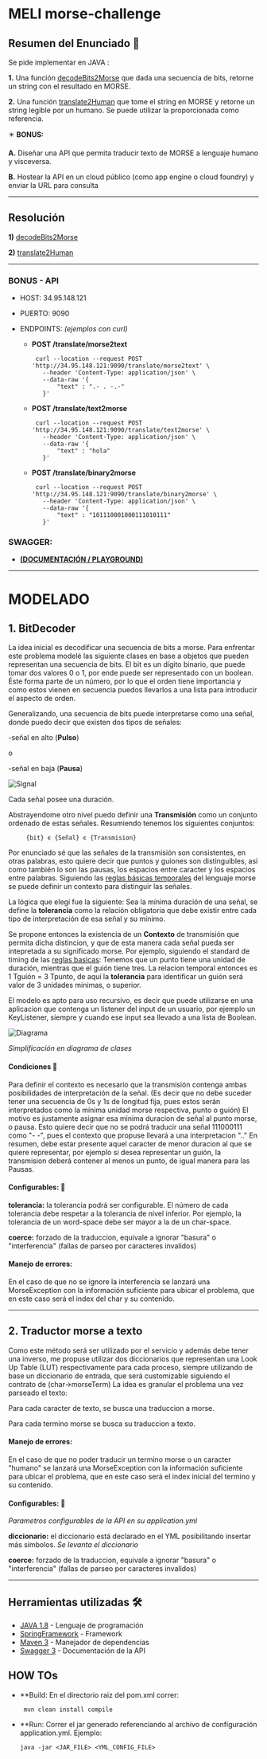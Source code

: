 # MELI morse-challenge


## Resumen del Enunciado 📝

Se pide implementar en JAVA :

**1.** Una función [decodeBits2Morse](https://github.com/fede-alt/morse-challenge/blob/master/src/main/java/com/meli/morse/utils/MorseBitReader.java#L30) que dada una secuencia de bits, retorne un string con el resultado en MORSE.

**2.** Una función [translate2Human](https://github.com/fede-alt/morse-challenge/blob/master/src/main/java/com/meli/morse/utils/Translator.java#L36) que tome el string en MORSE y retorne un string legible por un humano. Se puede utilizar la proporcionada como referencia.

✴️ **BONUS:**

**A.** Diseñar una API que permita traducir texto de MORSE a lenguaje humano y
visceversa.

**B.** Hostear la API en un cloud público (como app engine o cloud foundry) y enviar la
URL para consulta

-------------------------------------------------------------------------------
## Resolución

**1)** [decodeBits2Morse](https://github.com/fede-alt/morse-challenge/blob/master/src/main/java/com/meli/morse/utils/MorseBitReader.java#L30)

**2)** [translate2Human](https://github.com/fede-alt/morse-challenge/blob/master/src/main/java/com/meli/morse/utils/Translator.java#L36)

-------------------------------------------------------------------------------

 ### BONUS - API
 
   - HOST: 34.95.148.121
   
   - PUERTO: 9090
   
   - ENDPOINTS:   _(ejemplos con curl)_
   
     - **POST /translate/morse2text**

            curl --location --request POST 'http://34.95.148.121:9090/translate/morse2text' \
              --header 'Content-Type: application/json' \
              --data-raw '{
                  "text" : ".- . -.-"
              }'


     - **POST /translate/text2morse**

            curl --location --request POST 'http://34.95.148.121:9090/translate/text2morse' \
              --header 'Content-Type: application/json' \
              --data-raw '{
                  "text" : "hola"
              }'


     - **POST /translate/binary2morse**

            curl --location --request POST 'http://34.95.148.121:9090/translate/binary2morse' \
              --header 'Content-Type: application/json' \
              --data-raw '{
                  "text" : "101110001000111010111"
              }'
      
      
   
  ### SWAGGER:  
  
  - **[(DOCUMENTACIÓN / PLAYGROUND)](http://34.95.148.121:9090/translate/swagger-ui/)**


-------------------------------------------------------------------------------
# MODELADO

## 1. BitDecoder

La idea inicial es decodificar una secuencia de bits a morse. Para enfrentar este problema modelé las siguiente clases en base a objetos que pueden representan una secuencia de bits.
El bit es un dígito binario, que puede tomar dos valores 0 o 1, por ende puede ser representado con un boolean. Éste forma parte de un número, por lo que el orden tiene importancia y como estos vienen en secuencia puedos llevarlos a una lista para introducir el aspecto de orden.

Generalizando, una secuencia de bits puede interpretarse como una señal, donde puedo decir que existen dos tipos de señales:

   -señal en alto (**Pulso**) 
   
   o
   
   -señal en baja (**Pausa**)
   
   ![Signal](https://www.electronicspoint.com/themes/user/site/default/asset/img/articles/line-graph-digital-signal.jpg)
   
Cada señal posee una duración.
 
Abstrayendome otro nivel puedo definir una **Transmisión** como un conjunto ordenado de estas señales. 
Resumiendo tenemos los siguientes conjuntos:
```
     {bit} ϵ {Señal} ϵ {Transmision}
```
Por enunciado sé que las señales de la transmisión son consistentes, en otras palabras, esto quiere decir que puntos y guiones son distinguibles, asi como también lo son las pausas, los espacios entre caracter y los espacios entre palabras.
Siguiendo las [reglas básicas temporales](https://en.wikipedia.org/wiki/Morse_code#Representation,_timing,_and_speeds) del lenguaje morse se puede definir un contexto para distinguir las señales.

La lógica que elegí fue la siguiente:
Sea la mínima duración de una señal, se define la **tolerancia** como la relación obligatoria que debe existir entre cada tipo de interpretación de esa señal y su mínimo.

Se propone entonces la existencia de un **Contexto** de transmisión que permita dicha distincion, y que de esta manera cada señal pueda ser intepretada a su significado morse. 
Por ejemplo, siguiendo el standard de timing de las [reglas basicas](https://en.wikipedia.org/wiki/Morse_code#Representation,_timing,_and_speeds):
Tenemos que un punto tiene una unidad de duración, mientras que el guión tiene tres. La relacion temporal entonces es 1 Tguión = 3 Tpunto, de aquí la **tolerancia** para identificar un guión será valor de 3 unidades minimas, o superior.


El modelo es apto para uso recursivo, es decir que puede utilizarse en una aplicacion que contenga un listener del input de un usuario, por ejemplo un KeyListener, siempre y cuando ese input sea llevado a una lista de Boolean.

![Diagrama](https://i.imgur.com/5zhR8kb.jpg)

  _Simplificación en diagrama de clases_


#### Condiciones 📑

Para definir el contexto es necesario que la transmisión contenga ambas posibilidades de interpretación de la señal. (Es decir que no debe suceder tener una secuencia de 0s y 1s de longitud fija, pues estos serán interpretados como la mínima unidad morse respectiva, punto o guión)
El motivo es justamente asignar esa minima duracion de señal al punto morse, o pausa.
Esto quiere decir que no se podrá traducir una señal 111000111 como "- -", pues el contexto que propuse llevará a una interpretacion ".."
En resumen, debe estar presente aquel caracter de menor duracion al que se quiere representar, por ejemplo si desea representar un guión, la transmision deberá contener al menos un punto, de igual manera para las Pausas.

#### Configurables: 🔧
  **tolerancia:** la tolerancia podrá ser configurable. El número de cada tolerancia debe respetar a la tolerancia de nivel inferior. Por ejemplo, la tolerancia de un word-space debe ser mayor a la de un char-space.
  
  **coerce:**  forzado de la traduccion, equivale a ignorar "basura" o "interferencia" (fallas de parseo por caracteres invalidos)
  
 
#### Manejo de errores:
  En el caso de que no se ignore la interferencia se lanzará una MorseException con la información suficiente para ubicar el problema, que en este caso será el index del char y su contenido.

-------------------------------------------------------------------------------


## 2. Traductor morse a texto
Como este método será ser utilizado por el servicio y además debe tener una inverso, me propuse utilizar dos diccionarios que representan una Look Up Table (LUT) respectivamente para cada proceso, siempre utilizando de base un diccionario de entrada, que será customizable siguiendo el contrato de (char->morseTerm)
La idea es granular el problema una vez parseado el texto:

  Para cada caracter de texto, se busca una traduccion a morse.
  
  Para cada termino morse se busca su traduccion a texto.
  
  #### Manejo de errores:
  En el caso de que no poder traducir un termino morse o un caracter "humano" se lanzará una MorseException con la información suficiente para ubicar el problema, que en este caso será el index inicial del termino y su contenido.  
  
  
#### Configurables: 🔧

  _Parametros configurables de la API en su application.yml_
  
  **diccionario:** el diccionario está declarado en el YML posibilitando insertar más símbolos. _Se levanta el diccionario_
  
  **coerce:**  forzado de la traduccion, equivale a ignorar "basura" o "interferencia" (fallas de parseo por caracteres invalidos)
  
  
-------------------------------------------------------------------------------
  

## Herramientas utilizadas 🛠️

* [JAVA 1.8](https://www.java.com/) - Lenguaje de programación
* [SpringFramework](https://spring.io/) - Framework
* [Maven 3](https://maven.apache.org/) - Manejador de dependencias
* [Swagger 3](https://swagger.io/) - Documentación de la API


## HOW TOs 

- **Build:
   En el directorio raiz del pom.xml correr:
   
       mvn clean install compile
  
- **Run:
   Correr el jar generado referenciando al archivo de configuración application.yml.
   Ejemplo:
   
      java -jar <JAR_FILE> <YML_CONFIG_FILE>
